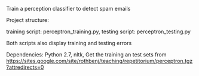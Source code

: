 Train a perception classifier to detect spam emails

Project structure:

 training script: perceptron_training.py, 
 testing script:  perceptron_testing.py

Both scripts also display training and testing errors

Dependencies:
Python 2.7, 
nltk, 
Get the training an test sets from https://sites.google.com/site/rothbenj/teaching/repetitorium/perceptron.tgz?attredirects=0

